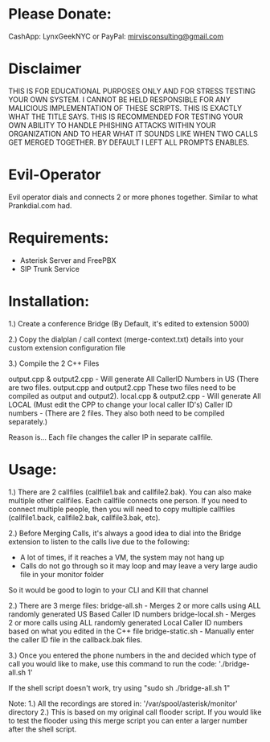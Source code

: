 Please Donate:
==============
CashApp: LynxGeekNYC or 
PayPal: mirvisconsulting@gmail.com

Disclaimer
==========
THIS IS FOR EDUCATIONAL PURPOSES ONLY AND FOR STRESS TESTING YOUR OWN SYSTEM. I CANNOT BE HELD RESPONSIBLE FOR ANY MALICIOUS IMPLEMENTATION OF THESE SCRIPTS. THIS IS EXACTLY WHAT THE TITLE SAYS. THIS IS RECOMMENDED FOR TESTING YOUR OWN ABILITY TO HANDLE PHISHING ATTACKS WITHIN YOUR ORGANIZATION AND TO HEAR WHAT IT SOUNDS LIKE WHEN TWO CALLS GET MERGED TOGETHER. BY DEFAULT I LEFT ALL PROMPTS ENABLES.

Evil-Operator
=============
Evil operator dials and connects 2 or more phones together. Similar to what Prankdial.com had.

Requirements:
=============
- Asterisk Server and FreePBX
- SIP Trunk Service

Installation:
=============
1.) Create a conference Bridge (By Default, it's edited to extension 5000)

2.) Copy the dialplan / call context (merge-context.txt) details into your custom extension configuration file

3.) Compile the 2 C++ Files

output.cpp & output2.cpp - Will generate All CallerID Numbers in US (There are two files. output.cpp and output2.cpp These two files need to be compiled as output and output2). 
local.cpp & output2.cpp - Will generate All LOCAL (Must edit the CPP to change your local caller ID's) Caller ID numbers - (There are 2 files. They also both need to be compiled separately.)

Reason is... Each file changes the caller IP in separate callfile.

Usage:
======
1.) There are 2 callfiles (callfile1.bak and callfile2.bak). You can also make multiple other callfiles. Each callfile connects one person. If you need to connect multiple people, then you will need to copy multiple callfiles (callfile1.back, callfile2.bak, callfile3.bak, etc).

2.) Before Merging Calls, it's always a good idea to dial into the Bridge extension to listen to the calls live due to the following:
- A lot of times, if it reaches a VM, the system may not hang up
- Calls do not go through so it may loop and may leave a very large audio file in your monitor folder

So it would be good to login to your CLI and Kill that channel

2.) There are 3 merge files:
bridge-all.sh - Merges 2 or more calls using ALL randomly generated US Based Caller ID numbers
bridge-local.sh - Merges 2 or more calls using ALL randomly generated Local Caller ID numbers based on what you edited in the C++ file
bridge-static.sh - Manually enter the caller ID file in the callback.bak files.

3.) Once you entered the phone numbers in the  and decided which type of call you would like to make, use this command to run the code:
'./bridge-all.sh 1'

If the shell script doesn't work, try using "sudo sh ./bridge-all.sh 1"

Note:
1.) All the recordings are stored in: '/var/spool/asterisk/monitor' directory
2.) This is based on my original call flooder script. If you would like to test the flooder using this merge script you can enter a larger number after the shell script.
